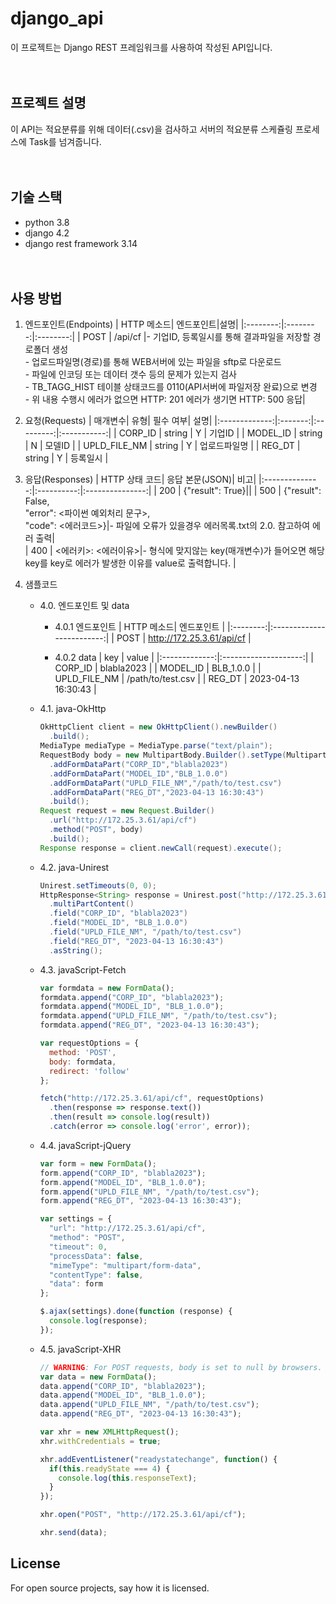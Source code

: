 # django_api
이 프로젝트는 Django REST 프레임워크를 사용하여 작성된 API입니다.
<br><br><br>
## 프로젝트 설명
이 API는 적요분류를 위해 데이터(.csv)을 검사하고 서버의 적요분류 스케쥴링 프로세스에 Task를 넘겨줍니다. 
<br><br><br>
## 기술 스택
- python 3.8
- django 4.2
- django rest framework 3.14
<br><br><br>
## 사용 방법

1. 엔드포인트(Endpoints)
	| HTTP 메소드| 엔드포인트|설명|
	|:--------:|:--------:|:--------:|
	| POST     | /api/cf       |- 기업ID, 등록일시를 통해 결과파일을 저장할 경로폴더 생성<br>- 업로드파일명(경로)를 통해 WEB서버에 있는 파일을 sftp로 다운로드<br>- 파일에 인코딩 또는 데이터 갯수 등의 문제가 있는지 검사<br>- TB_TAGG_HIST 테이블 상태코드를 0110(API서버에 파일저장 완료)으로 변경<br>- 위 내용 수행시 에러가 없으면 HTTP: 201 에러가 생기면 HTTP: 500 응답|

2. 요청(Requests)
	| 매개변수| 유형| 필수 여부| 설명|
	|:-------------:|:-------:|:---------:|:-----------:|
	| CORP_ID       | string  |     Y     | 기업ID    	|
	| MODEL_ID      | string  |     N     | 모델ID    	|
	| UPLD_FILE_NM  | string  |     Y     | 업로드파일명 |
	| REG_DT     	| string  |     Y     | 등록일시     |

3. 응답(Responses)
	| HTTP 상태 코드| 응답 본문(JSON)| 비고|
	|:--------------:|:----------:|:---------------:|
	| 200            | {"result": True}||
	| 500            | {"result": False,<br>"error": <파이썬 예외처리 문구>,<br>"code": <에러코드>}|- 파일에 오류가 있을경우 에러목록.txt의 2.0. 참고하여 에러 출력| 											   
	| 400            | 	<에러키>: <에러이유>|- 형식에 맞지않는 key(매개변수)가 들어오면 해당 key를 key로 에러가 발생한 이유를 value로 출력합니다.	|
	
4. 샘플코드

	- 4.0. 엔드포인트 및 data
		- 4.0.1 엔드포인트
			| HTTP 메소드| 엔드포인트       			   |
			|:--------:|:-------------------------:|
			| POST     | http://172.25.3.61/api/cf |
		

		- 4.0.2 data
			| key 	 		| value   			   |
			|:-------------:|:--------------------:|
			| CORP_ID       | blabla2023  		   |
			| MODEL_ID      | BLB_1.0.0  		   |
			| UPLD_FILE_NM  | /path/to/test.csv    |
			| REG_DT     	| 2023-04-13 16:30:43  |

	- 4.1. java-OkHttp
		``` java
		OkHttpClient client = new OkHttpClient().newBuilder()
		  .build();
		MediaType mediaType = MediaType.parse("text/plain");
		RequestBody body = new MultipartBody.Builder().setType(MultipartBody.FORM)
		  .addFormDataPart("CORP_ID","blabla2023")
		  .addFormDataPart("MODEL_ID","BLB_1.0.0")
		  .addFormDataPart("UPLD_FILE_NM","/path/to/test.csv")
		  .addFormDataPart("REG_DT","2023-04-13 16:30:43")
		  .build();
		Request request = new Request.Builder()
		  .url("http://172.25.3.61/api/cf")
		  .method("POST", body)
		  .build();
		Response response = client.newCall(request).execute();
		```
		
	- 4.2. java-Unirest
		``` java
		Unirest.setTimeouts(0, 0);
		HttpResponse<String> response = Unirest.post("http://172.25.3.61/api/cf")
		  .multiPartContent()
		  .field("CORP_ID", "blabla2023")
		  .field("MODEL_ID", "BLB_1.0.0")
		  .field("UPLD_FILE_NM", "/path/to/test.csv")
		  .field("REG_DT", "2023-04-13 16:30:43")
		  .asString();
		```
		
	- 4.3. javaScript-Fetch
		``` javaScript
		var formdata = new FormData();
		formdata.append("CORP_ID", "blabla2023");
		formdata.append("MODEL_ID", "BLB_1.0.0");
		formdata.append("UPLD_FILE_NM", "/path/to/test.csv");
		formdata.append("REG_DT", "2023-04-13 16:30:43");

		var requestOptions = {
		  method: 'POST',
		  body: formdata,
		  redirect: 'follow'
		};

		fetch("http://172.25.3.61/api/cf", requestOptions)
		  .then(response => response.text())
		  .then(result => console.log(result))
		  .catch(error => console.log('error', error));
		```
		
	- 4.4. javaScript-jQuery
		``` javaScript
		var form = new FormData();
		form.append("CORP_ID", "blabla2023");
		form.append("MODEL_ID", "BLB_1.0.0");
		form.append("UPLD_FILE_NM", "/path/to/test.csv");
		form.append("REG_DT", "2023-04-13 16:30:43");

		var settings = {
		  "url": "http://172.25.3.61/api/cf",
		  "method": "POST",
		  "timeout": 0,
		  "processData": false,
		  "mimeType": "multipart/form-data",
		  "contentType": false,
		  "data": form
		};

		$.ajax(settings).done(function (response) {
		  console.log(response);
		});
		```

	- 4.5. javaScript-XHR
		``` javaScript
		// WARNING: For POST requests, body is set to null by browsers.
		var data = new FormData();
		data.append("CORP_ID", "blabla2023");
		data.append("MODEL_ID", "BLB_1.0.0");
		data.append("UPLD_FILE_NM", "/path/to/test.csv");
		data.append("REG_DT", "2023-04-13 16:30:43");

		var xhr = new XMLHttpRequest();
		xhr.withCredentials = true;

		xhr.addEventListener("readystatechange", function() {
		  if(this.readyState === 4) {
			console.log(this.responseText);
		  }
		});

		xhr.open("POST", "http://172.25.3.61/api/cf");

		xhr.send(data);
		```

## License
For open source projects, say how it is licensed.


